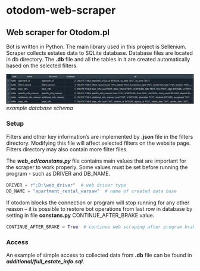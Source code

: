 # otodom-web-scraper
## Web scraper for Otodom.pl
Bot is written in Python. The main library used in this project is Sellenium. Scraper collects estates data to SQLite database. Database files are located in db directory. The **.db** file and all the tables in it are created automatically based on the selected filters.

![alt text](additional/img/sql_schema01.png?raw=true)
*example database schema*

### Setup
Filters and other key information’s are implemented by **.json** file in the filters directory. Modifying this file will affect selected filters on the website page. Filters directory may also contain more filter files.

The ***web_od/constans.py*** file contains main values that are important for the scraper to work properly. Some values must be set before running the program - such as DRIVER and DB_NAME.
```Python
DRIVER = r";D:\web_driver"  # web driver type
DB_NAME = "apartment_rental_warsaw"  # name of created data base
```
If otodom blocks the connection or program will stop running for any other reason – it is possible to restore bot operations from last row in database by setting in file **constans.py** CONTINUE_AFTER_BRAKE value.
```Python
CONTINUE_AFTER_BRAKE = True  # continue web scraping after program brake
```

### Access
An example of simple access to collected data from **.db** file can be found in ***additional/full_estate_info.sql***.
